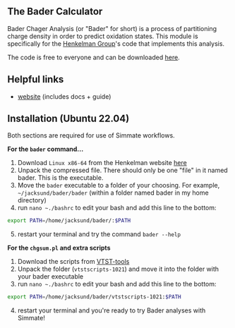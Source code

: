 The Bader Calculator
--------------------

Bader Chager Analysis (or "Bader" for short) is a process of  partitioning charge density in order to predict oxidation states. This module is specifically for the [Henkelman Group](http://theory.cm.utexas.edu/henkelman/)'s code that implements this analysis. 

The code is free to everyone and can be downloaded [here](http://theory.cm.utexas.edu/henkelman/code/bader/).


## Helpful links

 - [website](http://theory.cm.utexas.edu/henkelman/code/bader/) (includes docs + guide)

## Installation (Ubuntu 22.04)

Both sections are required for use of Simmate workflows.

**For the `bader` command...**
1. Download `Linux x86-64` from the Henkelman website [here](http://theory.cm.utexas.edu/henkelman/code/bader/)
2. Unpack the compressed file. There should only be one "file" in it named bader. This is the executable.
3. Move the `bader` executable to a folder of your choosing. For example, `~/jacksund/bader/bader` (within a folder named bader in my home directory)
4. run `nano ~./bashrc` to edit your bash and add this line to the bottom:
``` bash
export PATH=/home/jacksund/bader/:$PATH
```
5. restart your terminal and try the command `bader --help`

**For the `chgsum.pl` and extra scripts**
1. Download the scripts from [VTST-tools](http://theory.cm.utexas.edu/vtsttools/scripts.html)
2. Unpack the folder (`vtstscripts-1021`) and move it into the folder with your bader executable
3. run `nano ~./bashrc` to edit your bash and add this line to the bottom:
``` bash
export PATH=/home/jacksund/bader/vtstscripts-1021:$PATH
```
4. restart your terminal and you're ready to try Bader analyses with Simmate!
